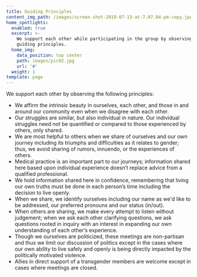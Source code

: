 ```yaml
---
title: Guiding Principles
content_img_path: /images/screen-shot-2019-07-13-at-7.07.04-pm-copy.jpg
home_spotlights:
  enabled: true
  excerpt: >-
    We support each other while participating in the group by observing these
    guiding principles.
  home_img:
    data_position: top center
    path: images/pic02.jpg
    url: '#'
  weight: 1
template: page
---
```

We support each other by observing the following principles:

* We affirm the intrinsic beauty in ourselves, each other, and
  those in and around our community even when we disagree
  with each other.
* Our struggles are similar, but also individual in nature. Our
  individual struggles need not be quantified or compared to
  those experienced by others, only shared.
* We are most helpful to others when we share of ourselves
  and our own journey including its triumphs and difficulties
  as it relates to gender; thus, we avoid sharing of rumors,
  innuendo, or the experiences of others.
* Medical practice is an important part to our journeys;
  information shared here based upon individual experience
  doesn’t replace advice from a qualified professional.
* We hold information shared here in confidence,
  remembering that living our own truths must be done in
  each person’s time including the decision to live openly.
* When we share, we identify ourselves including our name
  as we'd like to be addressed, our preferred pronouns and
  our status (in/out).
* When others are sharing, we make every attempt to listen
  without judgement; when we ask each other clarifying
  questions, we ask questions rooted in inquiry with an
  interest in expanding our own understanding of each
  other’s experience.
* Though we ourselves are politicized, these meetings are
  non-partisan and thus we limit our discussion of politics
  except in the cases where our own ability to live safely
  and openly is being directly impacted by the politically
  motivated violence.
* Allies in direct support of a transgender members are
  welcome except in cases where meetings are closed.
